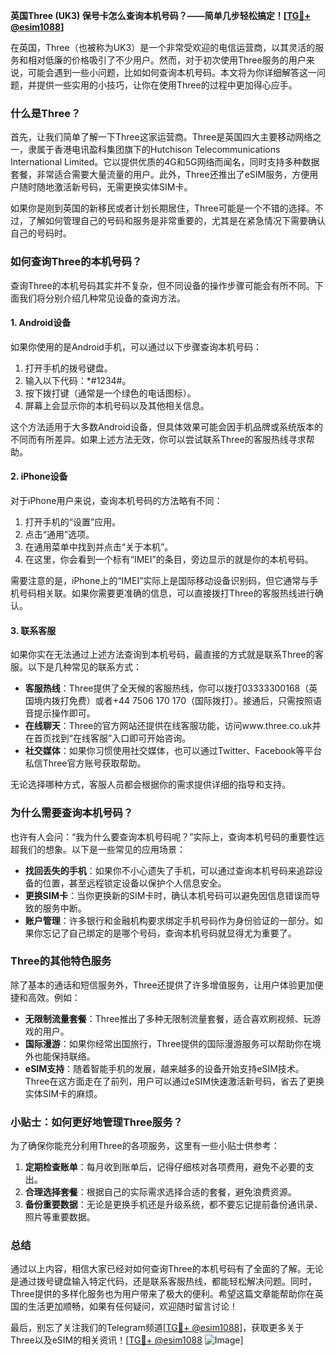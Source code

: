 **英国Three (UK3) 保号卡怎么查询本机号码？——简单几步轻松搞定！[[TG💪+ @esim1088](https://t.me/s/esim1088)]**

在英国，Three（也被称为UK3）是一个非常受欢迎的电信运营商，以其灵活的服务和相对低廉的价格吸引了不少用户。然而，对于初次使用Three服务的用户来说，可能会遇到一些小问题，比如如何查询本机号码。本文将为你详细解答这一问题，并提供一些实用的小技巧，让你在使用Three的过程中更加得心应手。

### 什么是Three？

首先，让我们简单了解一下Three这家运营商。Three是英国四大主要移动网络之一，隶属于香港电讯盈科集团旗下的Hutchison Telecommunications International Limited。它以提供优质的4G和5G网络而闻名，同时支持多种数据套餐，非常适合需要大量流量的用户。此外，Three还推出了eSIM服务，方便用户随时随地激活新号码，无需更换实体SIM卡。

如果你是刚到英国的新移民或者计划长期居住，Three可能是一个不错的选择。不过，了解如何管理自己的号码和服务是非常重要的，尤其是在紧急情况下需要确认自己的号码时。

### 如何查询Three的本机号码？

查询Three的本机号码其实并不复杂，但不同设备的操作步骤可能会有所不同。下面我们将分别介绍几种常见设备的查询方法。

#### 1. Android设备

如果你使用的是Android手机，可以通过以下步骤查询本机号码：

1. 打开手机的拨号键盘。
2. 输入以下代码：*#1234#。
3. 按下拨打键（通常是一个绿色的电话图标）。
4. 屏幕上会显示你的本机号码以及其他相关信息。

这个方法适用于大多数Android设备，但具体效果可能会因手机品牌或系统版本的不同而有所差异。如果上述方法无效，你可以尝试联系Three的客服热线寻求帮助。

#### 2. iPhone设备

对于iPhone用户来说，查询本机号码的方法略有不同：

1. 打开手机的“设置”应用。
2. 点击“通用”选项。
3. 在通用菜单中找到并点击“关于本机”。
4. 在这里，你会看到一个标有“IMEI”的条目，旁边显示的就是你的本机号码。

需要注意的是，iPhone上的“IMEI”实际上是国际移动设备识别码，但它通常与手机号码相关联。如果你需要更准确的信息，可以直接拨打Three的客服热线进行确认。

#### 3. 联系客服

如果你实在无法通过上述方法查询到本机号码，最直接的方式就是联系Three的客服。以下是几种常见的联系方式：

- **客服热线**：Three提供了全天候的客服热线，你可以拨打03333300168（英国境内拨打免费）或者+44 7506 170 170（国际拨打）。接通后，只需按照语音提示操作即可。
- **在线聊天**：Three的官方网站还提供在线客服功能，访问www.three.co.uk并在首页找到“在线客服”入口即可开始咨询。
- **社交媒体**：如果你习惯使用社交媒体，也可以通过Twitter、Facebook等平台私信Three官方账号获取帮助。

无论选择哪种方式，客服人员都会根据你的需求提供详细的指导和支持。

### 为什么需要查询本机号码？

也许有人会问：“我为什么要查询本机号码呢？”实际上，查询本机号码的重要性远超我们的想象。以下是一些常见的应用场景：

- **找回丢失的手机**：如果你不小心遗失了手机，可以通过查询本机号码来追踪设备的位置，甚至远程锁定设备以保护个人信息安全。
- **更换SIM卡**：当你更换新的SIM卡时，确认本机号码可以避免因信息错误而导致的服务中断。
- **账户管理**：许多银行和金融机构要求绑定手机号码作为身份验证的一部分。如果你忘记了自己绑定的是哪个号码，查询本机号码就显得尤为重要了。

### Three的其他特色服务

除了基本的通话和短信服务外，Three还提供了许多增值服务，让用户体验更加便捷和高效。例如：

- **无限制流量套餐**：Three推出了多种无限制流量套餐，适合喜欢刷视频、玩游戏的用户。
- **国际漫游**：如果你经常出国旅行，Three提供的国际漫游服务可以帮助你在境外也能保持联络。
- **eSIM支持**：随着智能手机的发展，越来越多的设备开始支持eSIM技术。Three在这方面走在了前列，用户可以通过eSIM快速激活新号码，省去了更换实体SIM卡的麻烦。

### 小贴士：如何更好地管理Three服务？

为了确保你能充分利用Three的各项服务，这里有一些小贴士供参考：

1. **定期检查账单**：每月收到账单后，记得仔细核对各项费用，避免不必要的支出。
2. **合理选择套餐**：根据自己的实际需求选择合适的套餐，避免浪费资源。
3. **备份重要数据**：无论是更换手机还是升级系统，都不要忘记提前备份通讯录、照片等重要数据。

### 总结

通过以上内容，相信大家已经对如何查询Three的本机号码有了全面的了解。无论是通过拨号键盘输入特定代码，还是联系客服热线，都能轻松解决问题。同时，Three提供的多样化服务也为用户带来了极大的便利。希望这篇文章能帮助你在英国的生活更加顺畅，如果有任何疑问，欢迎随时留言讨论！

最后，别忘了关注我们的Telegram频道[[TG💪+ @esim1088](https://t.me/s/esim1088)]，获取更多关于Three以及eSIM的相关资讯！[[TG💪+ @esim1088](https://t.me/s/esim1088) ![Image](https://i.postimg.cc/4NQfJmqS/Snipaste-2025-05-13-00-14-12.png)]